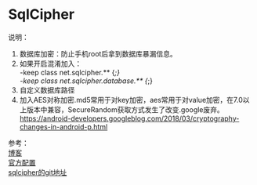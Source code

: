 # SqlCipher

说明：  
1. 数据库加密：防止手机root后拿到数据库暴漏信息。
2. 如果开启混淆加入：  
   -keep  class net.sqlcipher.** {*;}  
   -keep  class net.sqlcipher.database.** {*;}
3. 自定义数据库路径
4. 加入AES对称加密.md5常用于对key加密，aes常用于对value加密，在7.0以上版本中兼容，SecureRandom获取方式发生了改变.google废弃。https://android-developers.googleblog.com/2018/03/cryptography-changes-in-android-p.html


参考：  
[博客](http://www.cnblogs.com/whoislcj/archive/2016/07/30/5511522.html)  
[官方配置](https://www.zetetic.net/sqlcipher/sqlcipher-for-android/)  
[sqlcipher的git地址](https://github.com/sqlcipher/android-database-sqlcipher)

